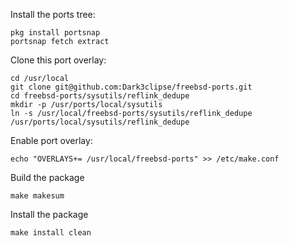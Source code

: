 

Install the ports tree:
```
pkg install portsnap
portsnap fetch extract
```

Clone this port overlay:
```
cd /usr/local
git clone git@github.com:Dark3clipse/freebsd-ports.git
cd freebsd-ports/sysutils/reflink_dedupe
mkdir -p /usr/ports/local/sysutils
ln -s /usr/local/freebsd-ports/sysutils/reflink_dedupe /usr/ports/local/sysutils/reflink_dedupe
```

Enable port overlay:
```
echo "OVERLAYS+= /usr/local/freebsd-ports" >> /etc/make.conf
```

Build the package
```
make makesum
```

Install the package
```
make install clean
```
